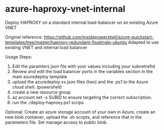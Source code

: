 # azure-haproxy-vnet-internal
Deploy HAPROXY on a standard internal load-balancer on an existing Azure VNET

Original reference:  https://github.com/insidepowershell/azure-quickstart-templates/tree/master/haproxy-redundant-floatingip-ubuntu
Adapted to use existing VNET and internal load balancer

Usage Steps:
1) Edit the paramters json file with your values including your subnetrefid 
2) Review and edit the load balancer ports in the variables section in the main azuredeploy template
3) upload the azuredeploy.xx.json files (two) and the .ps1 to the Azure cloud shell. (powershell)  
4) create a new resource group  
5) az account set -s SUBID to ensure targeting the correct subscription.   
6) run the ./deploy-haproxy.ps1 scrips


Optional: Create an azure storage account of your own in Azure, create an new blob container, upload the .sh scripts, and reference that in the parameters file. Set manage access to public blob.


